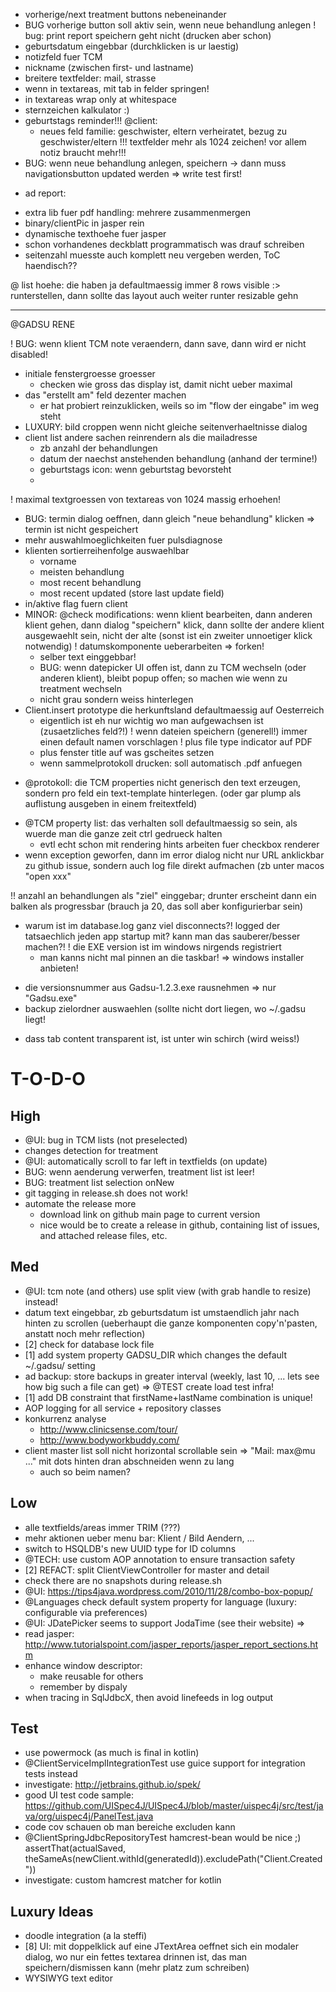 
- vorherige/next treatment buttons nebeneinander
- BUG vorherige button soll aktiv sein, wenn neue behandlung anlegen
! bug: print report speichern geht nicht (drucken aber schon)
- geburtsdatum eingebbar (durchklicken is ur laestig)
- notizfeld fuer TCM
- nickname (zwischen first- und lastname)
- breitere textfelder: mail, strasse
- wenn in textareas, mit tab in felder springen!
- in textareas wrap only at whitespace
- sternzeichen kalkulator :)
- geburtstags reminder!!!
@client:
  - neues feld familie: geschwister, eltern verheiratet, bezug zu geschwister/eltern
!!! textfelder mehr als 1024 zeichen! vor allem notiz braucht mehr!!!
- BUG: wenn neue behandlung anlegen, speichern -> dann muss navigationsbutton updated werden => write test first!

* ad report:
 - extra lib fuer pdf handling: mehrere zusammenmergen
 - binary/clientPic in jasper rein
 - dynamische texthoehe fuer jasper
 - schon vorhandenes deckblatt programmatisch was drauf schreiben
 - seitenzahl muesste auch komplett neu vergeben werden, ToC haendisch??
 
 @ list hoehe: die haben ja defaultmaessig immer 8 rows visible :> runterstellen, dann sollte das layout auch weiter runter resizable gehn

------------------------------------------------------------

@GADSU RENE

! BUG: wenn klient TCM note veraendern, dann save, dann wird er nicht disabled!

- initiale fenstergroesse groesser
	* checken wie gross das display ist, damit nicht ueber maximal
- das "erstellt am" feld dezenter machen
	* er hat probiert reinzuklicken, weils so im "flow der eingabe" im weg steht
- LUXURY: bild croppen wenn nicht gleiche seitenverhaeltnisse dialog
- client list andere sachen reinrendern als die mailadresse
	* zb anzahl der behandlungen
	* datum der naechst anstehenden behandlung (anhand der termine!)
	* geburtstags icon: wenn geburtstag bevorsteht
	* 
! maximal textgroessen von textareas von 1024 massig erhoehen!
- BUG: termin dialog oeffnen, dann gleich "neue behandlung" klicken => termin ist nicht gespeichert
- mehr auswahlmoeglichkeiten fuer pulsdiagnose
- klienten sortierreihenfolge auswaehlbar
	* vorname
	* meisten behandlung
	* most recent behandlung
	* most recent updated (store last update field)
- in/aktive flag fuern client
- MINOR: @check modifications: wenn klient bearbeiten, dann anderen klient gehen, dann dialog "speichern" klick, dann sollte der andere klient ausgewaehlt sein, nicht der alte (sonst ist ein zweiter unnoetiger klick notwendig)
! datumskomponente ueberarbeiten
	=> forken!
	- selber text einggebbar!
	- BUG: wenn datepicker UI offen ist, dann zu TCM wechseln (oder anderen klient), bleibt popup offen; so machen wie wenn zu treatment wechseln
	- nicht grau sondern weiss hinterlegen
- Client.insert prototype die herkunftsland defaultmaessig auf Oesterreich
	* eigentlich ist eh nur wichtig wo man aufgewachsen ist (zusaetzliches feld?!)
! wenn dateien speichern (generell!) immer einen default namen vorschlagen
	! plus file type indicator auf PDF
	- plus fenster title auf was gscheites setzen
	- wenn sammelprotokoll drucken: soll automatisch .pdf anfuegen
* @protokoll: die TCM properties nicht generisch den text erzeugen, sondern pro feld ein text-template hinterlegen. (oder gar plump als auflistung ausgeben in einem freitextfeld)
- @TCM property list: das verhalten soll defaultmaessig so sein, als wuerde man die ganze zeit ctrl gedrueck halten
	- evtl echt schon mit rendering hints arbeiten fuer checkbox renderer
- wenn exception geworfen, dann im error dialog nicht nur URL anklickbar zu github issue, sondern auch log file direkt aufmachen (zb unter macos "open xxx"

!! anzahl an behandlungen als "ziel" einggebar; drunter erscheint dann ein balken als progressbar (brauch ja 20, das soll aber konfigurierbar sein)

- warum ist im database.log ganz viel disconnects?! logged der tatsaechlich jeden app startup mit? kann man das sauberer/besser machen?!
! die EXE version ist im windows nirgends registriert
	* man kanns nicht mal pinnen an die taskbar!
	=> windows installer anbieten!
* die versionsnummer aus Gadsu-1.2.3.exe rausnehmen => nur "Gadsu.exe"
* backup zielordner auswaehlen (sollte nicht dort liegen, wo ~/.gadsu liegt!
- dass tab content transparent ist, ist unter win schirch (wird weiss!)

T-O-D-O
============================================================

High
------------------------------------------------------------
* @UI: bug in TCM lists (not preselected)
* changes detection for treatment
* @UI: automatically scroll to far left in textfields (on update)
* BUG: wenn aenderung verwerfen, treatment list ist leer!
* BUG: treatment list selection onNew
* git tagging in release.sh does not work!
* automate the release more
  * download link on github main page to current version
  * nice would be to create a release in github, containing list of issues, and attached release files, etc.

Med
------------------------------------------------------------
* @UI: tcm note (and others) use split view (with grab handle to resize) instead!
* datum text eingebbar, zb geburtsdatum ist umstaendlich jahr nach hinten zu scrollen (ueberhaupt die ganze komponenten copy'n'pasten, anstatt noch mehr reflection)
* [2] check for database lock file
* [1] add system property GADSU_DIR which changes the default ~/.gadsu/ setting
* ad backup: store backups in greater interval (weekly, last 10, ... lets see how big such a file can get) => @TEST create load test infra!
* [1] add DB constraint that firstName+lastName combination is unique!
* AOP logging for all service + repository classes
* konkurrenz analyse
  * http://www.clinicsense.com/tour/
  * http://www.bodyworkbuddy.com/
* client master list soll nicht horizontal scrollable sein => "Mail: max@mu ..." mit dots hinten dran abschneiden wenn zu lang
   - auch so beim namen?

Low
------------------------------------------------------------
* alle textfields/areas immer TRIM (???)
* mehr aktionen ueber menu bar: Klient / Bild Aendern, ...
* switch to HSQLDB's new UUID type for ID columns
* @TECH: use custom AOP annotation to ensure transaction safety
* [2] REFACT: split ClientViewController for master and detail
* check there are no snapshots during release.sh
* @UI: https://tips4java.wordpress.com/2010/11/28/combo-box-popup/
* @Languages check default system property for language (luxury: configurable via preferences)
* @UI: JDatePicker seems to support JodaTime (see their website) => 
* read jasper: http://www.tutorialspoint.com/jasper_reports/jasper_report_sections.htm
* enhance window descriptor:
  * make reusable for others
  * remember by dispaly
* when tracing in SqlJdbcX, then avoid linefeeds in log output

Test
------------------------------------------------------------
* use powermock (as much is final in kotlin)
* @ClientServiceImplIntegrationTest use guice support for integration tests instead
* investigate: http://jetbrains.github.io/spek/
* good UI test code sample: https://github.com/UISpec4J/UISpec4J/blob/master/uispec4j/src/test/java/org/uispec4j/PanelTest.java
* code cov schauen ob man bereiche excluden kann
* @ClientSpringJdbcRepositoryTest hamcrest-bean would be nice ;) assertThat(actualSaved, theSameAs(newClient.withId(generatedId)).excludePath("Client.Created"))
* investigate: custom hamcrest matcher for kotlin

Luxury Ideas
------------------------------------------------------------
* doodle integration (a la steffi)
* [8] UI: mit doppelklick auf eine JTextArea oeffnet sich ein modaler dialog, wo nur ein fettes textarea drinnen ist, das man speichern/dismissen kann (mehr platz zum schreiben)
* WYSIWYG text editor
